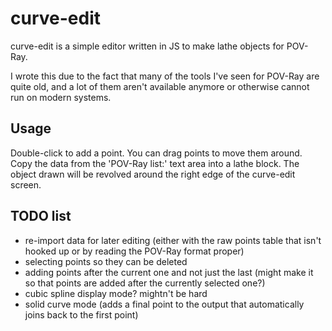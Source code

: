 # curve-edit
curve-edit is a simple editor written in JS to make lathe objects for POV-Ray.

I wrote this due to the fact that many of the tools I've seen for POV-Ray are quite old, and a lot of them aren't available anymore or otherwise cannot run on modern systems.

## Usage
Double-click to add a point. You can drag points to move them around. Copy the data from the 'POV-Ray list:' text area into a lathe block. The object drawn will be revolved around the right edge of the curve-edit screen.

## TODO list
* re-import data for later editing (either with the raw points table that isn't hooked up or by reading the POV-Ray format proper)
* selecting points so they can be deleted
* adding points after the current one and not just the last (might make it so that points are added after the currently selected one?)
* cubic spline display mode? mightn't be hard
* solid curve mode (adds a final point to the output that automatically joins back to the first point)
